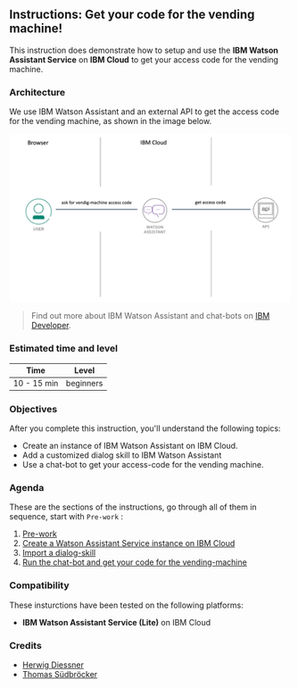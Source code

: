 ## Instructions: Get your code for the vending machine!

This instruction does demonstrate how to setup and use the **IBM Watson Assistant Service** on **IBM Cloud** to get your access code for the vending machine.

### Architecture

We use IBM Watson Assistant and an external API to get the access code for the vending machine, as shown in the image below.

![](../images/vendingmachine-architecture.png)

> Find out more about IBM Watson Assistant and chat-bots on [IBM Developer](https://developer.ibm.com/technologies/artificial-intelligence/tutorials/create-your-first-assistant-powered-chatbot/).

### Estimated time and level

|  Time | Level  |
| - | - |
| 10 - 15 min | beginners |

### Objectives

After you complete this instruction, you'll understand the following topics:

* Create an instance of IBM Watson Assistant on IBM Cloud. 
* Add a customized dialog skill to IBM Watson Assistant
* Use a chat-bot to get your access-code for the vending machine.

### Agenda

These are the sections of the instructions, go through all of them in sequence, start with `Pre-work` :

 1. [Pre-work](pre-work/README.md) 
 2. [Create a Watson Assistant Service instance on IBM Cloud](exercise-01/README.md) 
 3. [Import a dialog-skill](exercise-02/README.md) 
 4. [Run the chat-bot and get your code for the vending-machine](exercise-03/README.md) 

### Compatibility

These insturctions have been tested on the following platforms:

* **IBM Watson Assistant Service (Lite)** on IBM Cloud

### Credits

* [Herwig Diessner]()
* [Thomas Südbröcker](https://twitter.com/tsuedbroecker)



